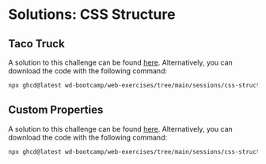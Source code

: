 # Solutions: CSS Structure

## Taco Truck

A solution to this challenge can be found [here](https://github.com/wd-bootcamp/web-exercises/tree/main/sessions/css-structure/taco-truck_solution). Alternatively, you can download the code with the following command:

```bash
npx ghcd@latest wd-bootcamp/web-exercises/tree/main/sessions/css-structure/taco-truck_solution
```

## Custom Properties

A solution to this challenge can be found [here](https://github.com/wd-bootcamp/web-exercises/tree/main/sessions/css-structure/custom-properties_solution). Alternatively, you can download the code with the following command:

```bash
npx ghcd@latest wd-bootcamp/web-exercises/tree/main/sessions/css-structure/custom-properties_solution
```
